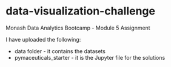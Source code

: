 # data-visualization-challenge
Monash Data Analytics Bootcamp - Module 5 Assignment

I have uploaded the following:
  - data folder - it contains the datasets
  - pymaceuticals_starter - it is the Jupyter file for the solutions